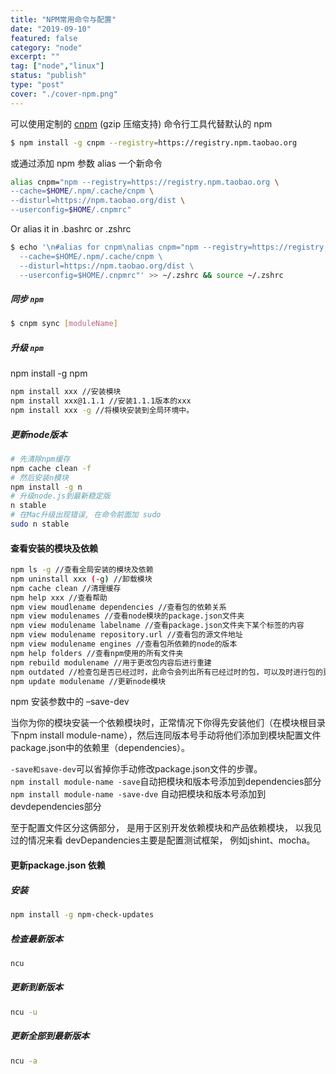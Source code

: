 ```yaml
---
title: "NPM常用命令与配置"
date: "2019-09-10"
featured: false
category: "node"
excerpt: ""
tag: ["node","linux"]
status: "publish"
type: "post"
cover: "./cover-npm.png"
---
```

 可以使用定制的 [cnpm](https://github.com/cnpm/cnpm) (gzip 压缩支持) 命令行工具代替默认的 npm

```bash
$ npm install -g cnpm --registry=https://registry.npm.taobao.org
```

 或通过添加 npm 参数 alias 一个新命令

```bash
alias cnpm="npm --registry=https://registry.npm.taobao.org \
--cache=$HOME/.npm/.cache/cnpm \
--disturl=https://npm.taobao.org/dist \
--userconfig=$HOME/.cnpmrc"
```

Or alias it in .bashrc or .zshrc

```bash
$ echo '\n#alias for cnpm\nalias cnpm="npm --registry=https://registry.npm.taobao.org \
  --cache=$HOME/.npm/.cache/cnpm \
  --disturl=https://npm.taobao.org/dist \
  --userconfig=$HOME/.cnpmrc"' >> ~/.zshrc && source ~/.zshrc
```

##### 同步 `npm`

```bash
$ cnpm sync [moduleName]
```

##### 升级 `npm`

npm install -g npm

```bash
npm install xxx //安装模块
npm install xxx@1.1.1 //安装1.1.1版本的xxx
npm install xxx -g //将模块安装到全局环境中。
```

##### 更新node版本

```bash
# 先清除npm缓存
npm cache clean -f
# 然后安装n模块
npm install -g n
# 升级node.js到最新稳定版
n stable
# 在Mac升级出现错误, 在命令前面加 sudo
sudo n stable         
```

#### 查看安装的模块及依赖

```bash
npm ls -g //查看全局安装的模块及依赖
npm uninstall xxx (-g) //卸载模块
npm cache clean //清理缓存
npm help xxx //查看帮助
npm view moudlename dependencies //查看包的依赖关系
npm view modulenames //查看node模块的package.json文件夹
npm view modulename labelname //查看package.json文件夹下某个标签的内容
npm view modulename repository.url //查看包的源文件地址
npm view modulename engines //查看包所依赖的node的版本
npm help folders //查看npm使用的所有文件夹
npm rebuild modulename //用于更改包内容后进行重建
npm outdated //检查包是否已经过时，此命令会列出所有已经过时的包，可以及时进行包的更新
npm update modulename //更新node模块
```

npm 安装参数中的 –save-dev

当你为你的模块安装一个依赖模块时，正常情况下你得先安装他们（在模块根目录下npm install module-name），然后连同版本号手动将他们添加到模块配置文件package.json中的依赖里（dependencies）。

`-save和save-dev`可以省掉你手动修改package.json文件的步骤。  
`npm install module-name -save`自动把模块和版本号添加到dependencies部分  
`npm install module-name -save-dve` 自动把模块和版本号添加到devdependencies部分

至于配置文件区分这俩部分， 是用于区别开发依赖模块和产品依赖模块， 以我见过的情况来看 devDepandencies主要是配置测试框架， 例如jshint、mocha。

#### 更新package.json 依赖

##### 安装

```bash
npm install -g npm-check-updates
```

##### 检查最新版本

```bash
ncu
```

##### 更新到新版本

```bash
ncu -u 
```

##### 更新全部到最新版本

```bash
ncu -a
```
